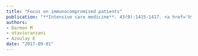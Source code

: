 ```yaml
---
title: "Focus on immunocompromised patients"
publication: "**Intensive care medicine**. 43(9):1415-1417. <a href='https://doi.org/10.1007/s00134-017-4857-2' target='_blank' rel='noopener noreferrer'>10.1007/s00134-017-4857-2</a>"
authors:
- Darmon M
- otavioranzani
- Azoulay E
date: "2017-09-01"
---
```

